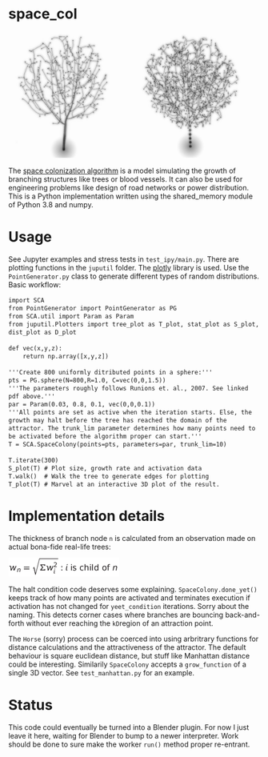 # space_col
![](docs/trees_small.png)

The [space colonization algorithm](http://www.algorithmicbotany.org/papers/colonization.egwnp2007.large.pdf) is a model simulating the growth of branching structures like trees or blood vessels. It can also be used for engineering problems like design of road networks or power distribution. This is a Python implementation written using the shared_memory module of Python 3.8 and numpy.

# Usage

See Jupyter examples and stress tests in `test_ipy/main.py`. There are plotting functions in the `juputil` folder. The [plotly](https://plotly.com) library is used. Use the `PointGenerator.py` class to generate different types of random distributions. Basic workflow:

```
import SCA
from PointGenerator import PointGenerator as PG
from SCA.util import Param as Param
from juputil.Plotters import tree_plot as T_plot, stat_plot as S_plot, dist_plot as D_plot

def vec(x,y,z):
    return np.array([x,y,z])

'''Create 800 uniformly ditributed points in a sphere:'''
pts = PG.sphere(N=800,R=1.0, C=vec(0,0,1.5)) 
'''The parameters roughly follows Runions et. al., 2007. See linked pdf above.'''
par = Param(0.03, 0.8, 0.1, vec(0,0,0.1))
'''All points are set as active when the iteration starts. Else, the growth may halt before the tree has reached the domain of the attractor. The trunk_lim parameter determines how many points need to be activated before the algorithm proper can start.'''
T = SCA.SpaceColony(points=pts, parameters=par, trunk_lim=10)

T.iterate(300)
S_plot(T) # Plot size, growth rate and activation data
T.walk()  # Walk the tree to generate edges for plotting
T_plot(T) # Marvel at an interactive 3D plot of the result.

```

# Implementation details

The thickness of branch node `n` is calculated from an observation made on actual bona-fide real-life trees: 

![](docs/w.png)

The halt condition code deserves some explaining. `SpaceColony.done_yet()` keeps track of how many points are activated and terminates execution if activation has not changed for `yeet_condition` iterations. Sorry about the naming. This detects corner cases where branches are bouncing back-and-forth without ever reaching the `kD`region of an attraction point. 

The `Horse` (sorry) process can be coerced into using arbritrary functions for distance calculations and the attractiveness of the attractor. The default behaviour is square euclidean distance, but stuff like Manhattan distance could be interesting. Similarily `SpaceColony` accepts a `grow_function` of a single 3D vector. See `test_manhattan.py` for an example. 

# Status
 This code could eventually be turned into a Blender plugin. For now I just leave it here, waiting for Blender to bump to a newer interpreter. Work should be done to sure make the worker `run()` method proper re-entrant. 
